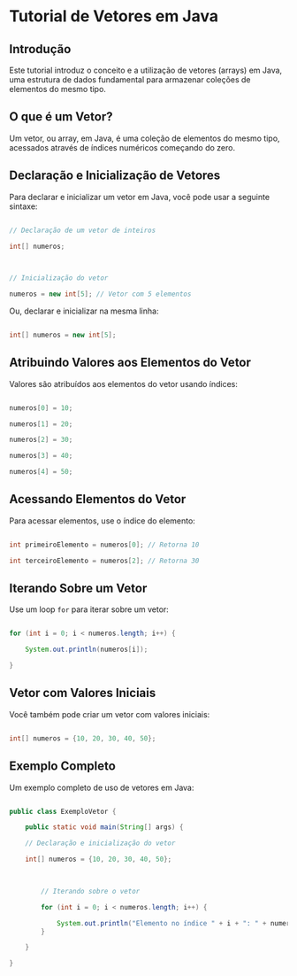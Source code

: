 

  

# Tutorial de Vetores em Java

  

## Introdução

  

Este tutorial introduz o conceito e a utilização de vetores (arrays) em Java, uma estrutura de dados fundamental para armazenar coleções de elementos do mesmo tipo.

  

## O que é um Vetor?

  

Um vetor, ou array, em Java, é uma coleção de elementos do mesmo tipo, acessados através de índices numéricos começando do zero.

  

## Declaração e Inicialização de Vetores

  

Para declarar e inicializar um vetor em Java, você pode usar a seguinte sintaxe:

  

```java

// Declaração de um vetor de inteiros

int[] numeros;

  

// Inicialização do vetor

numeros = new int[5]; // Vetor com 5 elementos

```

  

Ou, declarar e inicializar na mesma linha:

  

```java

int[] numeros = new int[5];

```

  

## Atribuindo Valores aos Elementos do Vetor

  

Valores são atribuídos aos elementos do vetor usando índices:

  

```java

numeros[0] = 10;

numeros[1] = 20;

numeros[2] = 30;

numeros[3] = 40;

numeros[4] = 50;

```

  

## Acessando Elementos do Vetor

  

Para acessar elementos, use o índice do elemento:

  

```java

int primeiroElemento = numeros[0]; // Retorna 10

int terceiroElemento = numeros[2]; // Retorna 30

```

  

## Iterando Sobre um Vetor

  

Use um loop `for` para iterar sobre um vetor:

  

```java

for (int i = 0; i < numeros.length; i++) {

	System.out.println(numeros[i]);

}

```

  

## Vetor com Valores Iniciais

  

Você também pode criar um vetor com valores iniciais:

  

```java

int[] numeros = {10, 20, 30, 40, 50};

```

  

## Exemplo Completo

  

Um exemplo completo de uso de vetores em Java:

  

```java

public class ExemploVetor {

	public static void main(String[] args) {

	// Declaração e inicialização do vetor

	int[] numeros = {10, 20, 30, 40, 50};

	  

		// Iterando sobre o vetor

		for (int i = 0; i < numeros.length; i++) {

			System.out.println("Elemento no índice " + i + ": " + numeros[i]);
		}

	}

}

```

  
